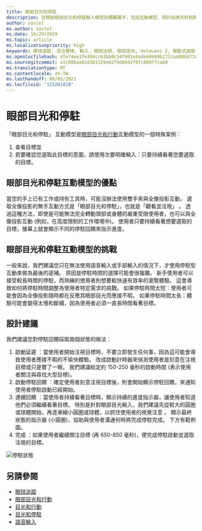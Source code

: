 ```yaml
---
title: 眼部目光和停駐
description: 從開始眼部目光和停駐輸入模型的概觀著手，包括互動模型、設計指導方針和獨特的挑戰。
author: sostel
ms.author: sostel
ms.date: 10/29/2019
ms.topic: article
ms.localizationpriority: high
keywords: 眼球追蹤, 混合實境, 輸入, 眼部注視, 眼部定向, HoloLens 2, 眼動式選取, Dwell, 混合實境頭戴式裝置, windows 混合實境頭戴式裝置, 虛擬實境頭戴式裝置, HoloLens, MRTK, 混合實境工具組, 設計
ms.openlocfilehash: dfe74ee1fe304cc63bb0c547d01ebadeb0469b171caa806671887817c17f92ef
ms.sourcegitcommit: a1c086aa83d381129e62f9d8942f0fc889ffcab0
ms.translationtype: MT
ms.contentlocale: zh-TW
ms.lasthandoff: 08/05/2021
ms.locfileid: "115201828"
---
```

# <a name="eye-gaze-and-dwell"></a>眼部目光和停駐

「眼部目光和停駐」  互動模型是[眼部目光和行動](gaze-and-commit.md)互動模型的一個特殊案例：
1. 查看目標並 
2. 若要確認您選取此目標的意圖，請使用次要明確輸入：只要持續看著您要選取的目標。

## <a name="advantages-of-the-eye-gaze-and-dwell-interaction-model"></a>眼部目光和停駐互動模型的優點 

當您的手上已有工作或持有工具時，可能沒辦法使用雙手來與全像投影互動。
選取全像投影的無手互動方式是「眼部目光和停駐」，也就是「觀看並注視」  。 透過這種方法，即使是可能無法完全轉動頭部或身體的嚴重受限使用者，也可以與全像投影互動 (例如，在高度限制的工作環境中)。
使用者只要持續看著想要選取的目標，螢幕上就會顯示不同的停駐回饋來指示進度。

## <a name="challenges-of-the-eye-gaze-and-dwell-interaction-model"></a>眼部目光和停駐互動模型的挑戰

一般來說，我們建議您只在無法使用語音輸入或手部輸入的情況下，才使用停駐型互動來做為最後的遞補。 原因是停駐時間的選擇可能會很複雜。 新手使用者可以接受較長時間的停駐，而熟練的使用者則想要較快速有效率的瀏覽體驗。 這會導致如何將停駐時間調整為使用者特定需求的挑戰。
如果停駐時間太短：使用者可能會因為全像投影隨時都在反應其眼部目光而應接不暇。 如果停駐時間太長：體驗可能會變得太慢和斷續，因為使用者必須一直長時間看著目標。

## <a name="design-recommendations"></a>設計建議

我們建議您對停駐回饋採取兩個狀態的做法：
1. 啟動延遲  ：當使用者開始注視目標時，不要立即發生任何事，因為這可能會導致使用者應接不暇的不愉快體驗。 改成啟動計時器來偵測使用者是刻意在注視目標或只是瞥了一眼。
我們建議給定約 150-250 毫秒的啟動時間 (表示使用者關注與尋找大型目標)。  
2. 啟動停駐回饋  ：確定使用者刻意注視目標後，則會開始顯示停駐回饋，來通知使用者停駐啟動已經開始。 
3. 連續回饋  ：當使用者持續看著目標時，顯示持續的進度指示器，讓使用者知道他們必須繼續看著目標。 特別是針對眼部目光輸入，我們建議先從較大的圓圈或球體開始，再逐漸縮小圓圈或球體，以抓住使用者的視覺注意  。 顯示最終狀態的指示器 (小圓圈)，協助與使用者溝通何時將完成停駐完成。 下方有範例圖。 
4. 完成  ：如果使用者繼續關注目標 (再 650-850 毫秒)，便完成停駐啟動並選取注視的目標。

![停駐狀態](images/eyes_dwellstate_recommendation.png)<br>

## <a name="see-also"></a>另請參閱

* [眼球追蹤](eye-tracking.md)
* [眼部目光和行動](gaze-and-commit-eyes.md)
* [目光和行動](gaze-and-commit.md)
* [目光和停駐](gaze-and-dwell.md)
* [語音輸入](../out-of-scope/voice-design.md)
